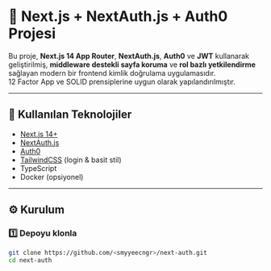 # 🚀 Next.js + NextAuth.js + Auth0 Projesi

Bu proje, **Next.js 14 App Router**, **NextAuth.js**, **Auth0** ve **JWT** kullanarak geliştirilmiş, **middleware destekli sayfa koruma** ve **rol bazlı yetkilendirme** sağlayan modern bir frontend kimlik doğrulama uygulamasıdır.  
12 Factor App ve SOLID prensiplerine uygun olarak yapılandırılmıştır.

---

## 📌 Kullanılan Teknolojiler
- [Next.js 14+](https://nextjs.org/)
- [NextAuth.js](https://next-auth.js.org/)
- [Auth0](https://auth0.com/)
- [TailwindCSS](https://tailwindcss.com/) (login & basit stil)
- TypeScript
- Docker (opsiyonel)

---

## ⚙️ Kurulum

### 1️⃣ Depoyu klonla
```bash
git clone https://github.com/<smyyeecngr>/next-auth.git
cd next-auth

